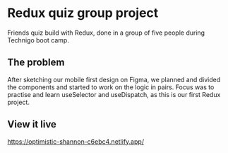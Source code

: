 # Redux quiz group project

Friends quiz build with Redux, done in a group of five people during Technigo boot camp.

## The problem

After sketching our mobile first design on Figma, we planned and divided the components and started to work on the logic in pairs. Focus was to practise and learn useSelector and useDispatch, as this is our first Redux project.

## View it live

https://optimistic-shannon-c6ebc4.netlify.app/

